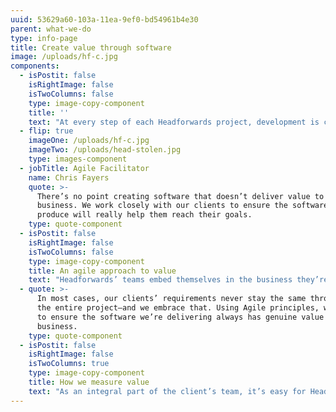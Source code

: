 ```yaml
---
uuid: 53629a60-103a-11ea-9ef0-bd54961b4e30
parent: what-we-do
type: info-page
title: Create value through software
image: /uploads/hf-c.jpg
components:
  - isPostit: false
    isRightImage: false
    isTwoColumns: false
    type: image-copy-component
    title: ''
    text: "At every step of each Headforwards project, development is centred around the clients’ objectives. This is how you know the software will be of genuine value to your overall business strategy.\n\nWhen a project begins with challenges to overcome and clear goals to accomplish, the result is always more valuable. That’s why Headforwards creates software with the client’s overall business objectives in mind.\r\n\nThat said, the people at Headforwards know that software development is rarely straightforward. That’s why they work closely with clients throughout the duration of a project to ensure the end result creates the most value for their business."
  - flip: true
    imageOne: /uploads/hf-c.jpg
    imageTwo: /uploads/head-stolen.jpg
    type: images-component
  - jobTitle: Agile Facilitator
    name: Chris Fayers
    quote: >-
      There’s no point creating software that doesn’t deliver value to the
      business. We work closely with our clients to ensure the software we
      produce will really help them reach their goals.
    type: quote-component
  - isPostit: false
    isRightImage: false
    isTwoColumns: false
    type: image-copy-component
    title: An agile approach to value
    text: "Headforwards’ teams embed themselves in the business they’re working with at the start of every project. It’s the best way to ensure they can understand and meet the client’s needs every step of the way. \r\n\nAgile principles are tightly integrated to the development lifecycle, which means teams can develop each iteration fast, and adapt quickly as requirements change."
  - quote: >-
      In most cases, our clients’ requirements never stay the same throughout
      the entire project—and we embrace that. Using Agile principles, we’re able
      to ensure the software we’re delivering always has genuine value to the
      business.
    type: quote-component
  - isPostit: false
    isRightImage: false
    isTwoColumns: true
    type: image-copy-component
    title: How we measure value
    text: "As an integral part of the client’s team, it’s easy for Headforwards to measure the value created and monitor a project’s success.\r\n\nThat’s why development is often just the start. Headforwards’ teams stay with clients after deployment to measure their impact, identifying metrics like usage, user experience and stability, and updating software when needed."
---
```


